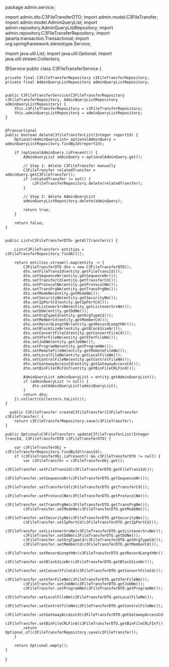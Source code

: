 package admin.service;

import admin.dto.C3FileTransferDTO;
import admin.model.C3FileTransfer;
import admin.model.AdminQueryList;
import admin.repository.AdminQueryListRepository;
import admin.repository.C3FileTransferRepository;
import jakarta.transaction.Transactional;
import org.springframework.stereotype.Service;

import java.util.List;
import java.util.Optional;
import java.util.stream.Collectors;

@Service
public class C3FileTransferService {

    private final C3FileTransferRepository c3FileTransferRepository;
    private final AdminQueryListRepository adminQueryListRepository;


    public C3FileTransferService(C3FileTransferRepository c3FileTransferRepository, AdminQueryListRepository adminQueryListRepository) {
        this.c3FileTransferRepository = c3FileTransferRepository;
        this.adminQueryListRepository = adminQueryListRepository;
    }


    @Transactional
    public boolean deleteC3fileTransferList(Integer reportId) {
        Optional<AdminQueryList> optionalAdminQuery = adminQueryListRepository.findById(reportId);

        if (optionalAdminQuery.isPresent()) {
            AdminQueryList adminQuery = optionalAdminQuery.get();

            // Step 1: delete C3FileTransfer manually
            C3FileTransfer relatedTransfer = adminQuery.getC3FileTransfer();
            if (relatedTransfer != null) {
                c3FileTransferRepository.delete(relatedTransfer);
            }

            // Step 2: delete AdminQueryList
            adminQueryListRepository.delete(adminQuery);

            return true;
        }

        return false;
    }


    public List<C3FileTransferDTO> getAllTransfers() {

        List<C3FileTransfer> entities = c3FileTransferRepository.findAll();

        return entities.stream().map(entity -> {
            C3FileTransferDTO dto = new C3FileTransferDTO();
            dto.setFileTransId(entity.getFileTransId());
            dto.setSequenceNr(entity.getSequenceNr());
            dto.setTransferCd(entity.getTransferCd());
            dto.setProtocolNm(entity.getProtocolNm());
            dto.setTransPrgNm(entity.getTransPrgNm());
            dto.setModeNm(entity.getModeNm());
            dto.setSecurityNm(entity.getSecurityNm());
            dto.setIpPortCd(entity.getIpPortCd());
            dto.setListenerSrvNm(entity.getListenerSrvNm());
            dto.setDdm(entity.getDdNm());
            dto.setOrgTypeCd(entity.getOrgTypeCd());
            dto.setMemberCd(entity.getMemberCd());
            dto.setRecordLengthNr(entity.getRecordLengthNr());
            dto.setBlockSizeNr(entity.getBlockSizeNr());
            dto.setConvertFileCd(entity.getConvertFileCd());
            dto.setXferFileNm(entity.getXferFileNm());
            dto.setJobNm(entity.getJobNm());
            dto.setProgramNm(entity.getProgramNm());
            dto.setRemoteFileNm(entity.getRemoteFileNm());
            dto.setLocalFileNm(entity.getLocalFileNm());
            dto.setControlFileNm(entity.getControlFileNm());
            dto.setGatewayAccessCd(entity.getGatewayAccessCd());
            dto.setBinFileCRLFInf(entity.getBinFileCRLFind());

            AdminQueryList adminQueryList = entity.getAdminQueryList();
            if (adminQueryList != null) {
                dto.setAdminQueryList(adminQueryList);
            }
            return dto;
        }).collect(Collectors.toList());
    }

      public C3FileTransfer createC3fileTransfer(C3FileTransfer c3FileTransfer) {
        return c3FileTransferRepository.save(c3FileTransfer);
    }

    public Optional<C3FileTransfer> updateC3fileTransferList(Integer transId, C3FileTransferDTO c3FileTransferDTO) {

        var c3FileTransferObj = c3FileTransferRepository.findById(transId);
        if (c3FileTransferObj.isPresent() && c3FileTransferDTO != null) {
            var c3FileTransfer = c3FileTransferObj.get();
            c3FileTransfer.setFileTransId(c3FileTransferDTO.getFileTransId());
            c3FileTransfer.setSequenceNr(c3FileTransferDTO.getSequenceNr());
            c3FileTransfer.setTransferCd(c3FileTransferDTO.getTransferCd());
            c3FileTransfer.setProtocolNm(c3FileTransferDTO.getProtocolNm());
            c3FileTransfer.setTransPrgNm(c3FileTransferDTO.getTransPrgNm());
            c3FileTransfer.setModeNm(c3FileTransferDTO.getModeNm());
            c3FileTransfer.setSecurityNm(c3FileTransferDTO.getSecurityNm());
            c3FileTransfer.setIpPortCd(c3FileTransferDTO.getIpPortCd());
            c3FileTransfer.setListenerSrvNm(c3FileTransferDTO.getListenerSrvNm());
            c3FileTransfer.setDdNm(c3FileTransferDTO.getDdNm());
            c3FileTransfer.setOrgTypeCd(c3FileTransferDTO.getOrgTypeCd());
            c3FileTransfer.setMemberCd(c3FileTransferDTO.getMemberCd());
            c3FileTransfer.setRecordLengthNr(c3FileTransferDTO.getRecordLengthNr());
            c3FileTransfer.setBlockSizeNr(c3FileTransferDTO.getBlockSizeNr());
            c3FileTransfer.setConvertFileCd(c3FileTransferDTO.getConvertFileCd());
            c3FileTransfer.setXferFileNm(c3FileTransferDTO.getXferFileNm());
            c3FileTransfer.setJobNm(c3FileTransferDTO.getJobNm());
            c3FileTransfer.setProgramNm(c3FileTransferDTO.getProgramNm());
            c3FileTransfer.setLocalFileNm(c3FileTransferDTO.getLocalFileNm());
            c3FileTransfer.setControlFileNm(c3FileTransferDTO.getControlFileNm());
            c3FileTransfer.setGatewayAccessCd(c3FileTransferDTO.getGatewayAccessCd());
            c3FileTransfer.setBinFileCRLFind(c3FileTransferDTO.getBinFileCRLFInf());
            return Optional.of(c3FileTransferRepository.save(c3FileTransfer));
        }

        return Optional.empty();
    }
}
